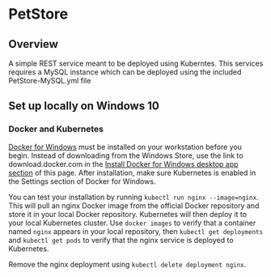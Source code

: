 # PetStore

## Overview
A simple REST service meant to be deployed using Kuberntes. This services requires a MySQL instance which can be deployed using the included PetStore-MySQL.yml file

## Set up locally on Windows 10

### Docker and Kubernetes
[Docker for Windows](https://docs.docker.com/docker-for-windows/) must be installed on your workstation before you begin. Instead of downloading from the Windows Store, use the link to download.docker.com in the [Install Docker for Windows desktop app section](https://docs.docker.com/docker-for-windows/) of this page.
After installation, make sure Kubernetes is enabled in the Settings section of Docker for Windows.

You can test your installation by running `kubectl run nginx --image=nginx`. This will pull an nginx Docker image from the official Docker repository and store it in your local Docker repository. Kubernetes will then deploy it to your local Kubernetes cluster.
Use `docker images` to verify that a container named `nginx` appears in your local repository, then `kubectl get deployments` and `kubectl get pods` to verify that the nginx service is deployed to Kubernetes.

Remove the nginx deployment using `kubectl delete deployment nginx`.
